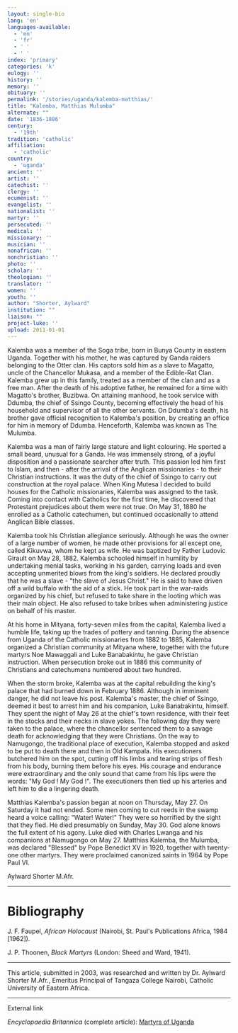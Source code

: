 ```yaml
---
layout: single-bio
lang: 'en'
languages-available:
  - 'en'
  - 'fr'
  - ' '
  - ' '
index: 'primary'
categories: 'k'
eulogy: ''
history: ''
memory: ''
obituary: ''
permalink: '/stories/uganda/kalemba-matthias/'
title: "Kalemba, Matthias Mulumba"
alternate: ""
date: '1836-1886'
century:
  - '19th'
tradition: 'catholic'
affiliation:
  - 'catholic'
country:
  - 'uganda'
ancient: ''
artist: ''
catechist: ''
clergy: ''
ecumenist: ''
evangelist: ''
nationalist: ''
martyr: ''
persecuted: ''
medical: ''
missionary: ''
musician: ''
nonafrican: ''
nonchristian: ''
photo: ''
scholar: ''
theologian: ''
translator: ''
women: ''
youth: ''
author: "Shorter, Aylward"
institution: ""
liaison: ""
project-luke: ''
upload: 2011-01-01
---
```




Kalemba was a member of the Soga tribe, born in Bunya County in eastern Uganda. Together with his mother, he was captured by Ganda raiders belonging to the Otter clan. His captors sold him as a slave to Magatto, uncle of the Chancellor Mukasa, and a member of the Edible-Rat Clan. Kalemba grew up in this family, treated as a member of the clan and as a free man. After the death of his adoptive father, he remained for a time with Magatto's brother, Buzibwa. On attaining manhood, he took service with Ddumba, the chief of Ssingo County, becoming effectively the head of his household and supervisor of all the other servants. On Ddumba's death, his brother gave official recognition to Kalemba's position, by creating an office for him in memory of Ddumba. Henceforth, Kalemba was known as The Mulumba.

Kalemba was a man of fairly large stature and light colouring.  He sported a small beard, unusual for a Ganda. He was immensely strong, of a joyful disposition and a passionate searcher after truth. This passion led him first to Islam, and then - after the arrival of the Anglican missionaries - to their Christian instructions. It was the duty of the chief of Ssingo to carry out construction at the royal palace. When King Mutesa I decided to build houses for the Catholic missionaries, Kalemba was assigned to the task. Coming into contact with Catholics for the first time, he discovered that  Protestant prejudices about them were not true. On May 31, 1880 he enrolled as a Catholic catechumen, but continued occasionally to attend Anglican Bible classes.

Kalemba took his Christian allegiance seriously. Although he was the owner of a large number of women, he made other provisions for all except one, called Kikuvwa, whom he kept as wife. He was baptized by Father Ludovic Girault on May 28, 1882. Kalemba schooled himself in humility by undertaking menial tasks, working in his garden, carrying loads and even accepting unmerited blows from the king's soldiers. He declared proudly that he was a slave - "the slave of Jesus Christ." He is said to have driven off  a wild buffalo with the aid of a stick. He took part in the war-raids organized by his chief, but refused to take share in the looting which was their main object. He also refused to take bribes when administering justice on behalf of his master.

At his home in Mityana, forty-seven miles from the capital, Kalemba lived a humble life, taking up the trades of pottery and tanning. During the absence from Uganda of the Catholic missionaries from 1882 to 1885, Kalemba organized a Christian community at Mityana where, together with the future martyrs Noe Mawaggali and Luke Banabakintu, he gave Christian instruction. When persecution broke out in 1886 this community of Christians and catechumens numbered about two hundred.

When the storm broke, Kalemba was at the capital rebuilding the king's palace that had burned down in February 1886. Although in imminent danger, he did not leave his post. Kalemba's master, the chief of Ssingo, deemed it best to arrest him and his companion, Luke Banabakintu, himself. They spent the night of May 26 at the chief's town residence, with their feet in the stocks and their necks in slave yokes. The following day they were taken to the palace, where the chancellor sentenced them to a savage death for acknowledging that they were Christians. On the way to Namugongo, the traditional place of execution, Kalemba stopped and asked to be put to death there and then in Old Kampala. His executioners butchered him on the spot, cutting off his limbs and tearing strips of flesh from his body, burning them before his eyes. His courage and endurance were extraordinary and the only sound that came from his lips were the words: "My God !  My God !". The executioners then tied up his arteries and left him to die a lingering death.

Matthias Kalemba's passion began at noon on Thursday, May 27. On Saturday it had not ended. Some men coming to cut reeds in the swamp heard a voice calling: "Water!  Water!" They were so horrified by the sight that they fled. He died presumably on Sunday, May 30. God alone knows the full extent of his agony. Luke died with Charles Lwanga and his companions at Namugongo on May 27. Matthias Kalemba, the Mulumba, was declared "Blessed" by Pope Benedict XV in 1920, together with twenty-one other martyrs. They were proclaimed canonized saints in 1964 by Pope Paul VI.

Aylward Shorter M.Afr.

---

# Bibliography

J. F. Faupel, *African Holocaust* (Nairobi, St. Paul's Publications Africa, 1984 [1962]).

J. P. Thoonen, *Black Martyrs* (London: Sheed and Ward, 1941).

---

This article, submitted in 2003, was researched and written by Dr. Aylward Shorter M.Afr., Emeritus Principal of Tangaza College Nairobi, Catholic University of Eastern Africa.

---

External link

*Encyclopaedia Britannica*  (complete article): [ Martyrs of Uganda](http://www.britannica.com/eb/article-9074103/Martyrs-of-Uganda)